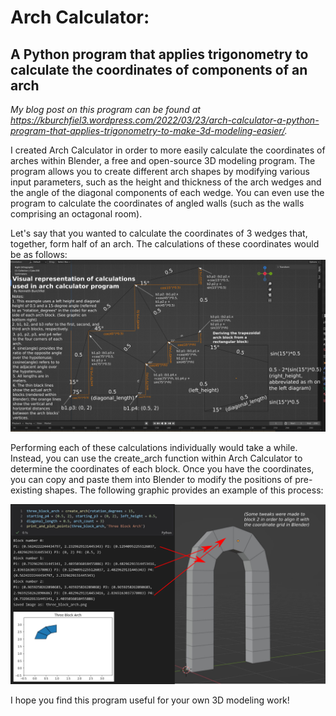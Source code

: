 # Arch Calculator:
## A Python program that applies trigonometry to calculate the coordinates of components of an arch

*My blog post on this program can be found at https://kburchfiel3.wordpress.com/2022/03/23/arch-calculator-a-python-program-that-applies-trigonometry-to-make-3d-modeling-easier/.*

I created Arch Calculator in order to more easily calculate the coordinates of arches within Blender, a free and open-source 3D modeling program. The program allows you to create different arch shapes by modifying various input parameters, such as the height and thickness of the arch wedges and the angle of the diagonal components of each wedge. You can even use the program to calculate the coordinates of angled walls (such as the walls comprising an octagonal room).

Let's say that you wanted to calculate the coordinates of 3 wedges that, together, form half of an arch. The calculations of these coordinates would be as follows:
![](https://raw.githubusercontent.com/kburchfiel/arch_calculator/master/annotated_arch_output.png)

Performing each of these calculations individually would take a while. Instead, you can use the create_arch function within Arch Calculator to determine the coordinates of each block. Once you have the coordinates, you can copy and paste them into Blender to modify the positions of pre-existing shapes. The following graphic provides an example of this process:

![](https://raw.githubusercontent.com/kburchfiel/arch_calculator/master/coordinates_to_blender.png)

I hope you find this program useful for your own 3D modeling work!
